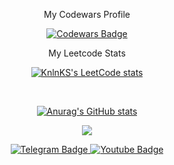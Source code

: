 <div align="center">
  
  My Codewars Profile

  [![Codewars Badge](https://www.codewars.com/users/AlkirMeccer/badges/large)](https://www.codewars.com/users/AlkirMeccer)

  My Leetcode Stats 

  [![KnlnKS's LeetCode stats](https://leetcode-stats-six.vercel.app/api?username=alkirmeccer94&theme=dark)](https://github.com/AIk1r/leetcode-stats)

  <br>
  
  [![Anurag's GitHub stats](https://github-readme-stats.vercel.app/api?username=AIk1r&theme=dark)](https://github.com/AIk1r/github-readme-stats)
  
  ![](https://komarev.com/ghpvc/?username=AIk1r)
  
  <a href="your-linkedin-URL">
    <img src="https://img.shields.io/badge/-Telegram-blue?style=for-the-badge&logo=telegram&logoColor=white" alt="Telegram Badge"/>
  </a>
  <a href="your-youtube-URL">
    <img src="https://img.shields.io/badge/YouTube-red?style=for-the-badge&logo=youtube&logoColor=white" alt="Youtube Badge"/>
  </a>  
  <br>
</div>

